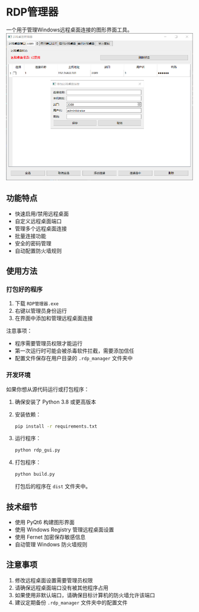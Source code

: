 # RDP管理器

一个用于管理Windows远程桌面连接的图形界面工具。
![img](https://github.com/desire668/RDPM/raw/main/test.png)

## 功能特点

- 快速启用/禁用远程桌面
- 自定义远程桌面端口
- 管理多个远程桌面连接
- 批量连接功能
- 安全的密码管理
- 自动配置防火墙规则

## 使用方法

### 打包好的程序

1. 下载 `RDP管理器.exe`
2. 右键以管理员身份运行
3. 在界面中添加和管理远程桌面连接

注意事项：
- 程序需要管理员权限才能运行
- 第一次运行时可能会被杀毒软件拦截，需要添加信任
- 配置文件保存在用户目录的 `.rdp_manager` 文件夹中

### 开发环境

如果你想从源代码运行或打包程序：

1. 确保安装了 Python 3.8 或更高版本
2. 安装依赖：
   ```bash
   pip install -r requirements.txt
   ```

3. 运行程序：
   ```bash
   python rdp_gui.py
   ```

4. 打包程序：
   ```bash
   python build.py
   ```
   打包后的程序在 `dist` 文件夹中。

## 技术细节

- 使用 PyQt6 构建图形界面
- 使用 Windows Registry 管理远程桌面设置
- 使用 Fernet 加密保存敏感信息
- 自动管理 Windows 防火墙规则

## 注意事项

1. 修改远程桌面设置需要管理员权限
2. 请确保远程桌面端口没有被其他程序占用
3. 如果使用非默认端口，请确保目标计算机的防火墙允许该端口
4. 建议定期备份 `.rdp_manager` 文件夹中的配置文件 
